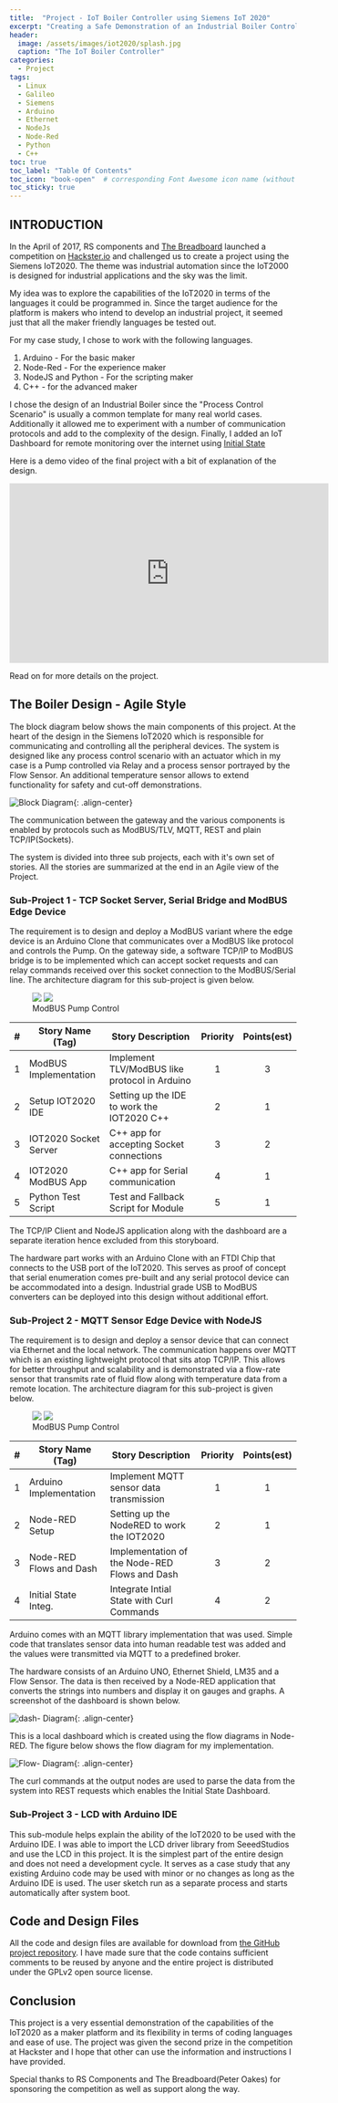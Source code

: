 ```yaml
---
title:  "Project - IoT Boiler Controller using Siemens IoT 2020"
excerpt: "Creating a Safe Demonstration of an Industrial Boiler Control Using the IoT2020"
header:
  image: /assets/images/iot2020/splash.jpg
  caption: "The IoT Boiler Controller"
categories:
  - Project
tags:
  - Linux
  - Galileo
  - Siemens
  - Arduino
  - Ethernet
  - NodeJs
  - Node-Red
  - Python
  - C++
toc: true
toc_label: "Table Of Contents"
toc_icon: "book-open"  # corresponding Font Awesome icon name (without fa prefix)
toc_sticky: true
---
```


## INTRODUCTION

In the April of 2017, RS components and [The Breadboard](https://www.thebreadboard.ca) launched a competition on [Hackster.io](https://www.hackster.io) and challenged us to create a project using the Siemens IoT2020. The theme was industrial automation since the IoT2000 is designed for industrial applications and the sky was the limit. 

My idea was to explore the capabilities of the IoT2020 in terms of the languages it could be programmed in. Since the target audience for the platform is makers who intend to develop an industrial project, it seemed just that all the maker friendly languages be tested out.

For my case study, I chose to work with the following languages.

1. Arduino - For the basic maker
2. Node-Red - For the experience maker
3. NodeJS and Python - For the scripting maker
4. C++ - for the advanced maker

I chose the design of an Industrial Boiler since the "Process Control Scenario" is usually a common template for many real world cases. Additionally it allowed me to experiment with a number of communication protocols and add to the complexity of the design. Finally, I added an IoT Dashboard for remote monitoring over the internet using [Initial State](https://initialstate.com)

Here is a demo video of the final project with a bit of explanation of the design.

<iframe width="560" height="315" src="https://www.youtube.com/embed/GwnwsmUeEn0" frameborder="0" allowfullscreen></iframe>

Read on for more details on the project.

## The Boiler Design - Agile Style
The block diagram below shows the main components of this project. At the heart of the design in the Siemens IoT2020 which is responsible for communicating and controlling all the peripheral devices. The system is designed like any process control scenario with an actuator which in my case is a Pump controlled via Relay and a process sensor portrayed by the Flow Sensor. An additional temperature sensor allows to extend functionality for safety and cut-off demonstrations. 

![Block Diagram](/assets/images/iot2020/block-diag.jpg){: .align-center}

The communication between the gateway and the various components is enabled by protocols such as ModBUS/TLV, MQTT, REST and plain TCP/IP(Sockets).

The system is divided into three sub projects, each with it's own set of stories. All the stories are summarized at the end in an Agile view of the Project.

### Sub-Project 1 - TCP Socket Server, Serial Bridge and ModBUS Edge Device
The requirement is to design and deploy a ModBUS variant where the edge device is an Arduino Clone that communicates over a ModBUS like protocol and controls the Pump. On the gateway side, a software TCP/IP to ModBUS bridge is to be implemented which can accept socket requests and can relay commands received over this socket connection to the ModBUS/Serial line. The architecture diagram for this sub-project is given below.

<figure class="half">
    <img src="/assets/images/iot2020/sub1-arch.jpg">
    <img src="/assets/images/iot2020/sub1-pic.jpg">
    <figcaption>ModBUS Pump Control</figcaption>
</figure>


|  #  | Story Name (Tag)		| Story Description								| Priority 	| Points(est)   |
|:---:|-------------------------|-----------------------------------------------|:---------:|:-------------:|
|  1  | ModBUS Implementation	| Implement TLV/ModBUS like	protocol in Arduino	|1			| 	3			|
|  2  |	Setup IOT2020 IDE 		| Setting up the IDE to work the IOT2020 C++	|2			|   1			|
|  3  | IOT2020 Socket Server	| C++ app for accepting Socket connections		|3			|   2			|
|  4  | IOT2020 ModBUS App 		| C++ app for Serial communication 				|4			|   1			|
|  5  | Python Test Script 		| Test and Fallback Script for Module 			|5			| 1				|

The TCP/IP Client and NodeJS application along with the dashboard are a separate iteration hence excluded from this storyboard.

The hardware part works with an Arduino Clone with an FTDI Chip that connects to the USB port of the IoT2020. This serves as proof of concept that serial enumeration comes pre-built and any serial protocol device can be accommodated into a design. Industrial grade USB to ModBUS converters can be deployed into this design without additional effort.

### Sub-Project 2 - MQTT Sensor Edge Device with NodeJS
The requirement is to design and deploy a sensor device that can connect via Ethernet and the local network. The communication happens over MQTT which is an existing lightweight protocol that sits atop TCP/IP. This allows for better throughput and scalability and is demonstrated via a flow-rate sensor that transmits rate of fluid flow along with temperature data from a remote location. The architecture diagram for this sub-project is given below.

<figure class="half">
    <img src="/assets/images/iot2020/sub2-arch.jpg">
    <img src="/assets/images/iot2020/sub2-pic.jpg">
    <figcaption>ModBUS Pump Control</figcaption>
</figure>


|  #  | Story Name (Tag)		| Story Description								| Priority 	| Points(est)   |
|:---:|-------------------------|-----------------------------------------------|:---------:|:-------------:|
|  1  | Arduino Implementation	| Implement MQTT sensor data transmission		|1			| 	1			|
|  2  |	Node-RED Setup	 		| Setting up the NodeRED to work the IOT2020	|2			|   1			|
|  3  | Node-RED Flows and Dash	| Implementation of the Node-RED Flows and Dash	|3			|   2			|
|  4  | Initial State Integ.	| Integrate Intial State with Curl Commands		|4			|   2			|

Arduino comes with an MQTT library implementation that was used. Simple code that translates sensor data into human readable test was added and the values were transmitted via MQTT to a predefined broker.

The hardware consists of an Arduino UNO, Ethernet Shield, LM35 and a Flow Sensor. The data is then received by a Node-RED application that converts the strings into numbers and display it on gauges and graphs. A screenshot of the dashboard is shown below.

![dash- Diagram](/assets/images/iot2020/dashboard1.png){: .align-center}

This is a local dashboard which is created using the flow diagrams in Node-RED. The figure below shows the flow diagram for my implementation.

![Flow- Diagram](/assets/images/iot2020/flow1.png){: .align-center}

The curl commands at the output nodes are used to parse the data from the system into REST requests which enables the Initial State Dashboard.

### Sub-Project 3 - LCD with Arduino IDE
This sub-module helps explain the ability of the IoT2020 to be used with the Arduino IDE. I was able to import the LCD driver library from SeeedStudios and use the LCD in this project. It is the simplest part of the entire design and does not need a development cycle. It serves as a case study that any existing Arduino code may be used with minor or no changes as long as the Arduino IDE is used. The user sketch run as a separate process and starts automatically after system boot.

## Code and Design Files
All the code and design files are available for download from [the GitHub project repository](https://github.com/inderpreet/iot2020_boilercontroller). I have made sure that the code contains sufficient comments to be reused by anyone and the entire project is distributed under the GPLv2 open source license.

## Conclusion
This project is a very essential demonstration of the capabilities of the IoT2020 as a maker platform and its flexibility in terms of coding languages and ease of use. The project was given the second prize in the competition at Hackster and I hope that other can use the information and instructions I have provided. 

Special thanks to RS Components and The Breadboard(Peter Oakes) for sponsoring the competition as well as support along the way.

